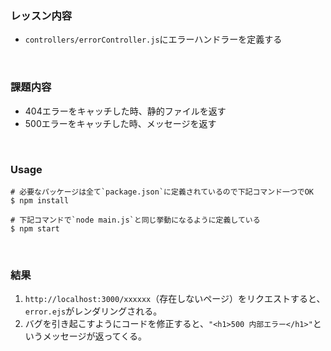 ### レッスン内容
- `controllers/errorController.js`にエラーハンドラーを定義する

<br>

### 課題内容
- 404エラーをキャッチした時、静的ファイルを返す
- 500エラーをキャッチした時、メッセージを返す

<br>

### Usage
```
# 必要なパッケージは全て`package.json`に定義されているので下記コマンド一つでOK
$ npm install

# 下記コマンドで`node main.js`と同じ挙動になるように定義している
$ npm start
```

<br>

### 結果

1. `http://localhost:3000/xxxxxx`（存在しないページ）をリクエストすると、`error.ejs`がレンダリングされる。
2. バグを引き起こすようにコードを修正すると、`"<h1>500 内部エラー</h1>"`というメッセージが返ってくる。